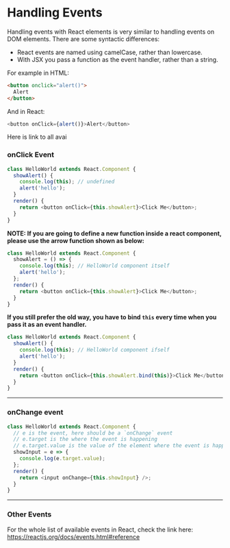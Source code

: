 # Handling Events

Handling events with React elements is very similar to handling events on DOM elements. There are some syntactic differences:

* React events are named using camelCase, rather than lowercase.
* With JSX you pass a function as the event handler, rather than a string.

For example in HTML:

```html
<button onclick="alert()">
  Alert
</button>
```

And in React:

```js
<button onClick={alert()}>Alert</button>
```

Here is link to all avai

### onClick Event

```js
class HelloWorld extends React.Component {
  showAlert() {
    console.log(this); // undefined
    alert('hello');
  }
  render() {
    return <button onClick={this.showAlert}>Click Me</button>;
  }
}
```

**NOTE: If you are going to define a new function inside a react component, please use the arrow function shown as below:**

```js
class HelloWorld extends React.Component {
  showAlert = () => {
    console.log(this); // HelloWorld component itself
    alert('hello');
  };
  render() {
    return <button onClick={this.showAlert}>Click Me</button>;
  }
}
```

**If you still prefer the old way, you have to bind `this` every time when you pass it as an event handler.**

```js
class HelloWorld extends React.Component {
  showAlert() {
    console.log(this); // HelloWorld component ifself
    alert('hello');
  }
  render() {
    return <button onClick={this.showAlert.bind(this)}>Click Me</button>;
  }
}
```

---

### onChange event

```js
class HelloWorld extends React.Component {
  // e is the event, here should be a `onChange` event
  // e.target is the where the event is happening
  // e.target.value is the value of the element where the event is happening
  showInput = e => {
    console.log(e.target.value);
  };
  render() {
    return <input onChange={this.showInput} />;
  }
}
```

---

### Other Events

For the whole list of available events in React, check the link here: https://reactjs.org/docs/events.html#reference
